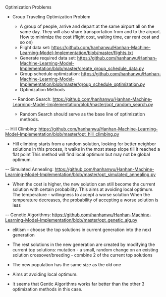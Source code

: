 Optimization Problems


* Group Traveling Optimization Problem

  * A group of people, arrive and depart at the same airport all on the same day. 
  They will also share transportation from and to the airport. How to minimize the cost 
  (flight cost, waiting time, car rent cost and so on)
  * Flight data set: https://github.com/hanhanwu/Hanhan-Machine-Learning-Model-Implementation/blob/master/flights.txt
  * Generate required data set: https://github.com/hanhanwu/Hanhan-Machine-Learning-Model-Implementation/blob/master/create_group_schedule_data.py
  * Group schedule optimization: https://github.com/hanhanwu/Hanhan-Machine-Learning-Model-Implementation/blob/master/group_schedule_optimization.py
  * Optimization Methods
  
  -- Random Search: https://github.com/hanhanwu/Hanhan-Machine-Learning-Model-Implementation/blob/master/opt_random_search.py
  
  * Random Search should serve as the base line of optimization methods.
  

 -- Hill Climbing: https://github.com/hanhanwu/Hanhan-Machine-Learning-Model-Implementation/blob/master/opt_hill_climbing.py
 
  * Hill climbing starts from a random solution, looking for better neighbor solutions
 In this process, it walks in the most steep slope till it reached a flat point
 This method will find local optimum but may not be global optimum.


 -- Simulated Annealing: https://github.com/hanhanwu/Hanhan-Machine-Learning-Model-Implementation/blob/master/opt_simulated_annealing.py
  
  * When the cost is higher, the new solution can still become the current solution with certain probability.
This aims at avoiding local optimum.
The temperature - willingness to accept a worse solution
When the temperature decreases, the probability of accepting a worse solution is less


-- Genetic Algorithms: https://github.com/hanhanwu/Hanhan-Machine-Learning-Model-Implementation/blob/master/opt_genetic_alg.py

 * elitism - choose the top solutions in current generation into the next generation
 * The rest solutions in the new generation are created by modifying the current top solutions:
    mutation - a small, random change on an existing solution
    crossover/breeding - combine 2 of the current top solutions
 * The new population has the same size as the old one
 * Aims at avoiding local optimum.


* It seems that Gentic Algorithms works far better than the other 3 optimization methods in this case.
